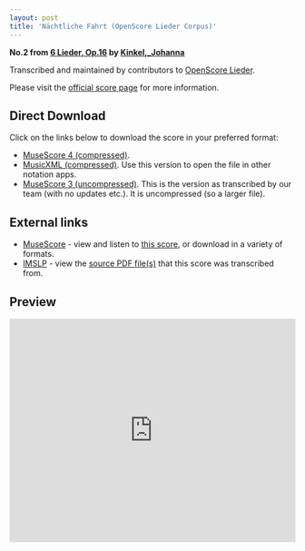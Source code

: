 ```yaml
---
layout: post
title: 'Nächtliche Fahrt (OpenScore Lieder Corpus)'
---
```


__No.2 from [6 Lieder, Op.16](https://fourscoreandmore.org/openscore/lieder/Kinkel,_Johanna/6_Lieder,_Op.16/) by [Kinkel,_Johanna](https://fourscoreandmore.org/openscore/lieder/Kinkel,_Johanna)__

Transcribed and maintained by contributors to [OpenScore Lieder].

Please visit the [official score page] for more information.

[official score page]: https://musescore.com/openscore-lieder-corpus/scores/6571960
[OpenScore Lieder]: https://musescore.com/openscore-lieder-corpus

## Direct Download

Click on the links below to download the score in your preferred format:
- [MuseScore 4 (compressed)](https://fourscoreandmore.org/openscore/lieder/Kinkel,_Johanna/6_Lieder,_Op.16/2_N%C3%A4chtliche_Fahrt.mscz).
- [MusicXML (compressed)](https://fourscoreandmore.org/openscore/lieder/Kinkel,_Johanna/6_Lieder,_Op.16/2_N%C3%A4chtliche_Fahrt.mxl). Use this version to open the file in other notation apps.
- [MuseScore 3 (uncompressed)](https://raw.githubusercontent.com/OpenScore/Lieder/refs/heads/main/scores/Kinkel,_Johanna/6_Lieder,_Op.16/2_N%C3%A4chtliche_Fahrt/lc6571960.mscx). This is the version as transcribed by our team (with no updates etc.). It is uncompressed (so a larger file).

## External links

- [MuseScore] - view and listen to [this score][MuseScore], or download in a variety of formats.
- [IMSLP] - view the [source PDF file(s)][IMSLP] that this score was transcribed from.

[MuseScore]: https://musescore.com/score/6571960
[IMSLP]: https://imslp.org/wiki/Special:ReverseLookup/618494

## Preview

<iframe width="100%" height="394" src="https://musescore.com/openscore-lieder-corpus/scores/6571960/embed" frameborder="0" allowfullscreen allow="autoplay; fullscreen"></iframe>
